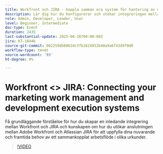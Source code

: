 ```yaml
---
title: Workfront och JIRA - koppla samman era system för hantering av marknadsföringsarbete och utveckling
description: Lär dig hur du konfigurerar och utökar integreringen mellan Adobe Workfront och JIRA för att stödja sammankopplade arbetsflöden i olika urkunder för nuvarande och framtida behov.
role: Admin, Developer, Leader, User
level: Beginner, Intermediate
doc-type: Event
duration: 2435
last-substantial-update: 2025-06-26T00:00:00Z
jira: KT-18446
source-git-commit: 062259db0862dc5fb1624932b40a9a6f43d9f0d0
workflow-type: tm+mt
source-wordcount: '93'
ht-degree: 0%

---
```



# Workfront &lt;> JIRA: Connecting your marketing work management and development execution systems

Få grundläggande förståelse för hur du skapar en inledande integrering mellan Workfront och JIRA och kunskapen om hur du utökar anslutningen mellan Adobe Workfront och Atlassian JIRA för att uppfylla dina nuvarande och framtida behov av ett sammankopplat arbetsflöde i olika urkunder.

>[!VIDEO](https://video.tv.adobe.com/v/3464442/?learn=on&enablevpops)
